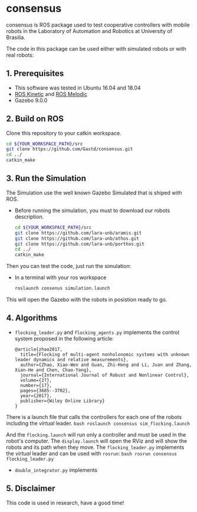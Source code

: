 # consensus

consensus is ROS package used to test cooperative controllers with mobile robots in the Laboratory of Automation and Robotics at University of Brasilia.

The code in this package can be used either with simulated robots or with real robots:

## 1. Prerequisites

* This software was tested in Ubuntu 16.04 and 18.04
* [ROS Kinetic](https://wiki.ros.org/kinetic/Installation/Ubuntu) and [ROS Melodic](https://wiki.ros.org/melodic/Installation/Ubuntu)
* Gazebo 9.0.0

## 2. Build on ROS

Clone this repository to your catkin workspace.

```bash
cd ${YOUR_WORKSPACE_PATH}/src
git clone https://github.com/Gastd/consensus.git
cd ../
catkin_make
```


## 3. Run the Simulation
The Simulation use the well known Gazebo Simulated that is shiped with ROS. 

* Before running the simulation, you must to download our robots description.

    ```bash
    cd ${YOUR_WORKSPACE_PATH}/src
    git clone https://github.com/lara-unb/aramis.git
    git clone https://github.com/lara-unb/athos.git
    git clone https://github.com/lara-unb/porthos.git
    cd ../
    catkin_make
    ```

Then you can test the code, just run the simulation:

* In a terminal with your ros workspace
    ```bash
    roslaunch consenus simulation.launch
    ```
This will open the Gazebo with the robots in posistion ready to go.


## 4. Algorithms
* `flocking_leader.py` and `flocking_agents.py` implements the control system proposed in the following article:

    ```
    @article{zhao2017,
      title={Flocking of multi-agent nonholonomic systems with unknown leader dynamics and relative measurements},
      author={Zhao, Xiao-Wen and Guan, Zhi-Hong and Li, Juan and Zhang, Xian-He and Chen, Chao-Yang},
      journal={International Journal of Robust and Nonlinear Control},
      volume={27},
      number={17},
      pages={3685--3702},
      year={2017},
      publisher={Wiley Online Library}
    }
    ```

There is a launch file that calls the controllers for each one of the robots including the _virtual_ leader.
    ```bash
    roslaunch consensus sim_flocking.launch
    ```

And the `flocking.launch` will run only a controller and must be used in the robot's computer.
The `display.launch` will open the RViz and will show the robots and its path when they move.
The `flocking_leader.py` implements the _virtual_ leader and can be used with `rosrun`:
    ```bash
    rosrun consensus flocking_leader.py
    ```


* `double_integrator.py` implements

## 5. Disclaimer

This code is used in research, have a good time!
